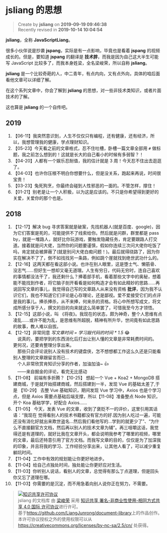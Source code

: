 jsliang 的思想
===

> Create by **jsliang** on **2019-09-19 09:46:38**  
> Recently revised in **2019-10-14 10:04:54**

**jsliang**，全称 **JavaScriptLiang**。

很多小伙伴说是抄袭 **jspang**，实际是有一点影响，毕竟也是看着 **jspang** 的视频成长的。但是，要知道 **jspang** 的翻译是 **技术胖**，而我是因为自己这大半生可能写 JavaScript 比较多了，而我本身姓梁，全名梁峻荣，所以自称 **jsliang**。

**jsliang** 是一个比较奇葩的人，中二青年，有点内向，又有点外向，具体的咱后面看他文章可以详细了解。

在这个系列文章中，你会了解到 **jsliang** 的思想，对一些非技术类知识，或者片面技术的了解。

这也算是 **jsliang** 的一个自传吧。

## 2019

1. 【06-11】我突然意识到，人生不仅仅只有编程，还有健康，还有经济，所以，我想管理我的健康，学点理财知识。
2. 【05-23】今天看之前的文章格式，忍不住吐槽，卧槽一篇文章全部用 `#` 做标题，我之前怎么想到的！这就是长大的自己看小的时候有多弱智？！
3. 【04-20】人都有一个娱乐忍耐值，我的估计就是 3 周！今天忍不住出去逛逛了。
4. 【04-03】也许你压根不明白你想要什么，但是没关系，跑起来再说，时间很宝贵！
5. 【03-23】兔死狗烹，你最终会碰到人性邪恶的一面的。不管怎样，撑住！
6. 【01-21】别老是让一个人积极，以为这是应该的。不只是你希望得到更好的关爱，关爱你的那个也是。

## 2018

1. 【12-17】解决 bug 寻求答案就是破案，先找机器人(就是百度、google)，因为它们答案是死的，可能提供不了线索给你。然后就是问群，群里都是 pass by，就是一堆路人，就好比你玩游戏，要触发隐藏任务，肯定要跟路人打交道。接着就是问大佬，当然你的问题要谨慎，假如你连续三次问大佬你吃饭了吗，肯定就会被屏蔽了(就是别问大佬白痴问题！)。最后就得绕路了，因为你实在解决不了了，倒不如找找另一条路，例如跳个崖就找到绝世武功什么的。
2. 【12-16】这两天都在看这部小说。也许在别人眼里，这是堕士气、懒筋骨、没志气……但好生一想却又毫无道理。人生有穷日，代码无穷时，连自己喜欢的事情都没法干了，我还剩什么？捧着部手机，看着那些文字中的奥秘，想着能不能找到作者，将它脑子剖开看看是如何构造才会有如此精妙的思路……再说回写文章的事儿，我觉得自己写的文章路人从来没有资格 **批评**，因为我不认识它们，我也不知道它们评论是心存理论，还是鄙视。爱不爱接受它们的点评是我的事儿。捧杀捧杀，从不来捧，何来杀的资格。将心中所想写成文，将文成所感分享于人，撰文的目的向来就这么简单罢了，可惜我至今方才领悟。
3. 【12-15】这部小说，叫 《将夜》。我现在的状态，颇为神奇，整个人思维有点凌乱……或许不能为乱，是思维有所超脱，精神有所升华，世间竟有如此思路的故事，教人难以自拔。
4. 【12-12】非常同意 *写文章时间 = 学习敲代码的时间 * 1.5* 😂  
&emsp;说真的，要把学到的东西消化后打出让别人懂的文章是非常耗费时间的。
&emsp;更何况，还要肯整理分享出来。  
&emsp;那些只会评论说别人没有技术的键盘侠，怎不想想都工作这么久还是只能看别人整理的文章跟留言而已​​...  
&emsp;个人非常欣赏肯知识分享的作者，加油加油~ 👍  
&emsp;——来自掘金的评论，看完无比感动
2. 【11-08】 前端有多折腾？【10-25】 想起一个 Vue + Koa2 + MongoDB 搭建商城，于是就开始搭建商城，然后搭建到一半，发现 Vue 的基础太差了,于是 【10-29】 去整 Vue 基础知识，期间发现 Vue 学习中，Axios 也是个学习点，但是 Axios 需要点基础后端支撑，所以【11-08】准备整点 Node 知识，开个 Koa 基础学学，好配合 Axios……
3. 【11-05】 今天，发表 Vue 的文章，收到了褒贬不一的评价，这里引用其话语：“我现在 觉得看别人的技术书籍都没有官方的好.因为别人吃过一遍，可能还没有消化好就出来欺世盗名...然后我们看他写的...学到的就更少了”、“为什么不直接翻官方文档，然后再以别人的技术文章为辅”。再三咀嚼这话，我觉得还是有道理的，就好比我在文章开头，都会说明我参考了哪里的视频，哪里的文章，最后还特意引用了官方文档。而我写文章的目的，仅仅是为了加深我的印象，并且将我的学习、工作经验分享出来，让其他人看了，可以减少重复躺坑时间。
4. 【11-04】工作中有效的规划能让你更好地进步。
5. 【11-04】给自己点独处时间，独处能让你更好应对生活。
6. 【11-03】你听别人说话，看别人的文章，总觉得有那么丁点道理，但是回头你又忘了道理在哪。
7. 【11-03】你需要的是沉淀，而不用急着向别人说你正在努力，不需要。

> <a rel="license" href="http://creativecommons.org/licenses/by-nc-sa/4.0/"><img alt="知识共享许可协议" style="border-width:0" src="https://i.creativecommons.org/l/by-nc-sa/4.0/88x31.png" /></a><br /><span xmlns:dct="http://purl.org/dc/terms/" property="dct:title">jsliang 的文档库</span> 由 <a xmlns:cc="http://creativecommons.org/ns#" href="https://github.com/LiangJunrong/document-library" property="cc:attributionName" rel="cc:attributionURL">梁峻荣</a> 采用 <a rel="license" href="http://creativecommons.org/licenses/by-nc-sa/4.0/">知识共享 署名-非商业性使用-相同方式共享 4.0 国际 许可协议</a>进行许可。<br />基于<a xmlns:dct="http://purl.org/dc/terms/" href="https://github.com/LiangJunrong/document-library" rel="dct:source">https://github.com/LiangJunrong/document-library</a>上的作品创作。<br />本许可协议授权之外的使用权限可以从 <a xmlns:cc="http://creativecommons.org/ns#" href="https://creativecommons.org/licenses/by-nc-sa/2.5/cn/" rel="cc:morePermissions">https://creativecommons.org/licenses/by-nc-sa/2.5/cn/</a> 处获得。